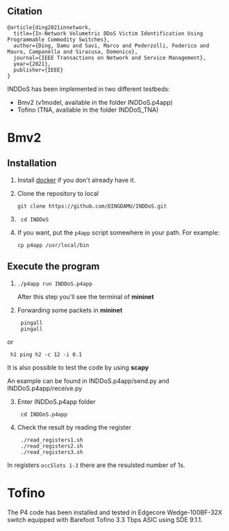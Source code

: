 Citation
--------
```
@article{ding2021innetwork,
  title={In-Network Volumetric DDoS Victim Identification Using Programmable Commodity Switches},
  author={Ding, Damu and Savi, Marco and Pederzolli, Federico and Mauro, Campanella and Siracusa, Domenico},
  journal={IEEE Transactions on Network and Service Management},
  year={2021},
  publisher={IEEE}
}
```
INDDoS has been implemented in two different testbeds:
* Bmv2 (v1model, available in the folder INDDoS.p4app)
* Tofino (TNA, available in the folder INDDoS\_TNA)

# Bmv2

Installation
------------

1. Install [docker](https://docs.docker.com/engine/installation/) if you don't
   already have it.

2. Clone the repository to local 

    ```
    git clone https://github.com/DINGDAMU/INDDoS.git  
    ```

3. ```
    cd INDDoS
   ```

4. If you want, put the `p4app` script somewhere in your path. For example:

    ```
    cp p4app /usr/local/bin
    ```

Execute the program
--------------

1.  ```
    ./p4app run INDDoS.p4app 
    ```
    After this step you'll see the terminal of **mininet**
2. Forwarding some packets in **mininet**

   ```
    pingall
    pingall
   ```
or 
   ```
    h1 ping h2 -c 12 -i 0.1
   ```

It is also possible to test the code by using **scapy**

An example can be found in INDDoS.p4app/send.py and INDDoS.p4app/receive.py


3. Enter INDDoS.p4app folder
   ```
    cd INDDoS.p4app 
   ```
4. Check the result by reading the register
   ```
    ./read_registers1.sh
    ./read_registers2.sh
    ./read_registers3.sh
   ```
 
 In registers `occSlots 1-3` there are the resulsted number of 1s.

# Tofino
The P4 code has been installed and tested in Edgecore Wedge-100BF-32X switch equipped with Barefoot Tofino 3.3 Tbps ASIC using SDE 9.1.1. 

